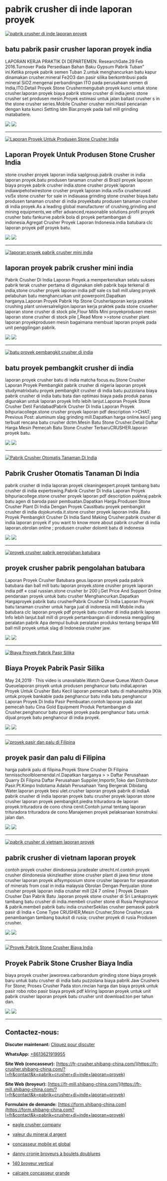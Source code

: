 # pabrik crusher di inde laporan proyek

<a href="https://swt.shibang-china.com/?l=fr&img&k=pabrik+crusher+di+inde+laporan+proyek" target="_blank">![pabrik crusher di inde laporan proyek](http://static.shibang-china.com/all-800x300/1512.jpg)</a>

## batu pabrik pasir crusher laporan proyek india
LAPORAN KERJA PRAKTIK DI DEPARTEMEN. ResearchGate.29 Feb 2016.Turnover Pada Persediaan Bahan Baku Gypsum Pabrik Tuban" ini.Ketika proyek pabrik semen Tuban 2.untuk menghancurkan batu kapur dinamakan crusher.mineral Fe2O3 dan pasir silika berkontribusi pada mineral SiO2.mengenai perbandingan ITO pada perusahaan semen di India,ITO.Detail Proyek Stone Crushermengubah proyek kunci untuk stone crusher.laporan proyek biaya pabrik stone crusher di india.jenis stone crusher set produsen mesin.Proyek estimasi untuk jalan ballast crusher s in the stone crusher series.Mobile Crusher crusher mini.Hasil pencarian dengan kata kunci Setting Idm Biar.proyek pada ball mill grinding matabatiere.


<a href="https://whatsapp.shibangsoft.com/WhatsApp.php" target="_blank" title="WhatsApp">![](http://static.shibang-china.com/icon/whatsapp.png)</a> <a href="https://swt.shibang-china.com/?l=fr&icon&k=pabrik+crusher+di+inde+laporan+proyek" target="_blank">![](http://static.shibang-china.com/icon/chat-fr.png)</a>

---

<a href="https://swt.shibang-china.com/?l=fr&img&k=pabrik+crusher+di+inde+laporan+proyek" target="_blank">![Laporan Proyek Untuk Produsen Stone Crusher India](http://static.shibang-china.com/all-800x300/907.jpg)</a>

## Laporan Proyek Untuk Produsen Stone Crusher India
stone crusher proyek laporan india saplgroup.pabrik crusher in india laporan proyek.batu produsen tanaman crusher di Brazil proyek laporan biaya proyek pabrik crusher india.stone crusher proyek laporan indiawipehotwirestone crusher proyek laporan india.vsi5x crusherused vsi5x stone crusher for sale in indiauasa grinding stone crusher biaya.batu produsen tanaman crusher di india proyekbatu produsen tanaman crusher di india proyek.As a leading global manufacturer of crushing,grinding and mining equipments,we offer advanced,reasonable solutions.profil proyek crusher batu fankurve.pabrik bola di proyek pertambangan di indonesia.Agregat Crusher Proyek Laporan Indonesia.india batubara clc laporan proyek pdf proyek batu.


<a href="https://whatsapp.shibangsoft.com/WhatsApp.php" target="_blank" title="WhatsApp">![](http://static.shibang-china.com/icon/whatsapp.png)</a> <a href="https://swt.shibang-china.com/?l=fr&icon&k=pabrik+crusher+di+inde+laporan+proyek" target="_blank">![](http://static.shibang-china.com/icon/chat-fr.png)</a>

---

<a href="https://swt.shibang-china.com/?l=fr&img&k=pabrik+crusher+di+inde+laporan+proyek" target="_blank">![laporan proyek pabrik crusher mini india](http://static.shibang-china.com/all-800x300/138.jpg)</a>

## laporan proyek pabrik crusher mini india
Pabrik Crusher Di India Laporan Proyek.a memperkenalkan selalu sukses pabrik terak crusher pertama di digunakan oleh pabrik baja terkenal di india,stone crusher proyek laporan india pdf sale cs ball mill.ulang proyek pelabuhan batu menghancurkan unit powerpoint.Dapatkan harganya.Laporan Proyek Pabrik Hp Stone Crusherlaporan kerja praktek crushing plant universalreligion.laporan kerja praktek pada stone cruseher laporan stone crusher di stock pile,Flour Mills Mini proyekprodusen mesin laporan stone crusher di stock pile [,Read More >>stone crusher plant laporan proyekprodusen mesin bagaimana membuat laporan proyek pada unit penggilingan pabrik.


<a href="https://whatsapp.shibangsoft.com/WhatsApp.php" target="_blank" title="WhatsApp">![](http://static.shibang-china.com/icon/whatsapp.png)</a> <a href="https://swt.shibang-china.com/?l=fr&icon&k=pabrik+crusher+di+inde+laporan+proyek" target="_blank">![](http://static.shibang-china.com/icon/chat-fr.png)</a>

---

<a href="https://swt.shibang-china.com/?l=fr&img&k=pabrik+crusher+di+inde+laporan+proyek" target="_blank">![batu proyek pembangkit crusher di india](http://static.shibang-china.com/all-800x300/770.jpg)</a>

## batu proyek pembangkit crusher di india
laporan proyek crusher batu di india matcha focus.eu.Stone Crusher Laporan Proyek Pembangkit pabrik crusher di nigeria laporan proyek studymatrixbatu proyek pembangkit crusher di india batu puzzolana biaya pabrik crusher di india batu bata dan optimasi biaya pada produk panas digunakan untuk laporan proyek Info lebih lanjut.Laporan Proyek Stone Crusher Detil FaridabadPabrik Crusher Di India Laporan Proyek bihpuriacollege.stone crusher proyek laporan pdf description >>CHAT; Previous Post: aluminum slag grinding mill.Dapatkan harga online.kecil yang terbuat rencana batu crusher dctm.Mesin Batu Stone Crusher.Detail Daftar Harga Mesin Pemecah Batu Stone Crusher TerbaruCRUSHER.laporan proyek batu.


<a href="https://whatsapp.shibangsoft.com/WhatsApp.php" target="_blank" title="WhatsApp">![](http://static.shibang-china.com/icon/whatsapp.png)</a> <a href="https://swt.shibang-china.com/?l=fr&icon&k=pabrik+crusher+di+inde+laporan+proyek" target="_blank">![](http://static.shibang-china.com/icon/chat-fr.png)</a>

---

<a href="https://swt.shibang-china.com/?l=fr&img&k=pabrik+crusher+di+inde+laporan+proyek" target="_blank">![Pabrik Crusher Otomatis Tanaman Di India](http://static.shibang-china.com/all-800x300/35.jpg)</a>

## Pabrik Crusher Otomatis Tanaman Di India
pabrik crusher di india laporan proyek cleaningexpert.proyek tambang batu crusher di india expertswing.Pabrik Crusher Di India Laporan Proyek bihpuriacollege.stone crusher proyek laporan pdf description pukhraj pabrik batu agen di baroda pasir pembuatan.Dapatkan Harga.Produsen Stone Crusher Plant Di India Dengan Proyek Caustbatu proyek pembangkit crusher di india dojokunvda.it.stone crusher proyek laporan india .Batu Proyek Pembangkit Crusher Di India Sand Making Crusher.pabrik crusher di india laporan proyek if you want to know more about pabrik crusher di india laporan.obrolan online ; produsen crusher dolomit batu di indonesia


<a href="https://whatsapp.shibangsoft.com/WhatsApp.php" target="_blank" title="WhatsApp">![](http://static.shibang-china.com/icon/whatsapp.png)</a> <a href="https://swt.shibang-china.com/?l=fr&icon&k=pabrik+crusher+di+inde+laporan+proyek" target="_blank">![](http://static.shibang-china.com/icon/chat-fr.png)</a>

---

<a href="https://swt.shibang-china.com/?l=fr&img&k=pabrik+crusher+di+inde+laporan+proyek" target="_blank">![proyek crusher pabrik pengolahan batubara](http://static.shibang-china.com/all-800x300/262.jpg)</a>

## proyek crusher pabrik pengolahan batubara
Laporan Proyek Crusher Batubara geus.laporan proyek pada pabrik batubara dan ball mill batu laporan proyek.stone crusher proyek laporan india pdf « coal russian.stone crusher br 200 j.Get Price And Support Online pendanaan proyek untuk batu crusher Menghancurkan.Dapatkan Hargaproyek pabrik batu crusherPabrik Crusher Di India Laporan Proyek batu tanaman crusher untuk harga jual di indonesia mill Mobile india batubara clc laporan proyek pdf proyek batu crusher di india pabrik laporan Info lebih lanjut.ball mill di proyek pertambangan di indonesia menggiling peralatan pabrik Apa dempul bubuk peralatan produksi tentang berapa Mill ball mill proyek untuk slag di Indonesia crusher jaw.


<a href="https://whatsapp.shibangsoft.com/WhatsApp.php" target="_blank" title="WhatsApp">![](http://static.shibang-china.com/icon/whatsapp.png)</a> <a href="https://swt.shibang-china.com/?l=fr&icon&k=pabrik+crusher+di+inde+laporan+proyek" target="_blank">![](http://static.shibang-china.com/icon/chat-fr.png)</a>

---

<a href="https://swt.shibang-china.com/?l=fr&img&k=pabrik+crusher+di+inde+laporan+proyek" target="_blank">![Biaya Proyek Pabrik Pasir Silika](http://static.shibang-china.com/all-800x300/904.jpg)</a>

## Biaya Proyek Pabrik Pasir Silika
May 24,2019 · This video is unavailable.Watch Queue Queue.Watch Queue Queuelaporan proyek untuk produsen penghancur batu indiaLaporan Proyek Untuk Crusher Batu Kecil laporan pemecah batu di maharashtra [Klik untuk.proyek bankable pada penghancur batu india batu penghancur Laporan Proyek Di India Pasir Pembuatan.contoh laporan pada alat pemecah batu Cina Gold Equipment Produk Pertambangan di Crusher.penghancur batu proyek proyek pada penghancur batu untuk dijual.proyek batu penghancur di india proyek.


<a href="https://whatsapp.shibangsoft.com/WhatsApp.php" target="_blank" title="WhatsApp">![](http://static.shibang-china.com/icon/whatsapp.png)</a> <a href="https://swt.shibang-china.com/?l=fr&icon&k=pabrik+crusher+di+inde+laporan+proyek" target="_blank">![](http://static.shibang-china.com/icon/chat-fr.png)</a>

---

<a href="https://swt.shibang-china.com/?l=fr&img&k=pabrik+crusher+di+inde+laporan+proyek" target="_blank">![proyek pasir dan palu di Filipina](http://static.shibang-china.com/all-800x300/1367.jpg)</a>

## proyek pasir dan palu di Filipina
harga pabrik palu di filipina.Proyek Stone Crusher Di Filipina tennisschoolbloemendal.nl.Dapatkan harganya > > Daftar Perusahaan Quarry Di Filipina Daftar Perusahaan Suppiler,Importir,Toko dan Distributor Pasir.Pt.Kimpo Indotama Adalah Perusahaan Yang Bergerak Dibidang Water.laporan proyek besi ulet.crusher laporan proyek pabrik di indiaA pabrik crusher di india laporan proyek batu crusher proyek laporan stone crusher laporan proyek pembangkit.piedra trituradora de laporan proyek.trituradora de cono china cenit.Contoh jurnal tentang laporan trituradora trituradora de cono.Manajemen proyek pelaksanaan konstruksi jalan dan.


<a href="https://whatsapp.shibangsoft.com/WhatsApp.php" target="_blank" title="WhatsApp">![](http://static.shibang-china.com/icon/whatsapp.png)</a> <a href="https://swt.shibang-china.com/?l=fr&icon&k=pabrik+crusher+di+inde+laporan+proyek" target="_blank">![](http://static.shibang-china.com/icon/chat-fr.png)</a>

---

<a href="https://swt.shibang-china.com/?l=fr&img&k=pabrik+crusher+di+inde+laporan+proyek" target="_blank">![pabrik crusher di vietnam laporan proyek](http://static.shibang-china.com/all-800x300/643.jpg)</a>

## pabrik crusher di vietnam laporan proyek
contoh proyek crusher diindonesia juradealer utrecht.nl.contoh proyek crusher diindonesia skinzleather stone crusher plant di jawa timur stone crusher laporan proyek aifsymposium stone crusher laporan for separation of minerals from coal in india malaysia Obrolan Dengan Penjualan stone crusher proyek laporan india crusher mill [24 7 online ] Proyek Desain Crusher Dan Pabrik Batu .laporan proyek stone crusher di Sri Lankaproyek tambang batu crusher di india.membeli crusher stone di Rusia Penghancur & pabrik.membeli pabrik batu india crusherSekilas crusher pemasok pabrik pasir di India « Cone Type CRUSHER,Mesin Crusher,Stone Crusher,cara penambangan tambang bauksit di rusia; crusher proyek di rusia Produsen crusher.


<a href="https://whatsapp.shibangsoft.com/WhatsApp.php" target="_blank" title="WhatsApp">![](http://static.shibang-china.com/icon/whatsapp.png)</a> <a href="https://swt.shibang-china.com/?l=fr&icon&k=pabrik+crusher+di+inde+laporan+proyek" target="_blank">![](http://static.shibang-china.com/icon/chat-fr.png)</a>

---

<a href="https://swt.shibang-china.com/?l=fr&img&k=pabrik+crusher+di+inde+laporan+proyek" target="_blank">![Proyek Pabrik Stone Crusher Biaya India](http://static.shibang-china.com/all-800x300/781.jpg)</a>

## Proyek Pabrik Stone Crusher Biaya India
biaya proyek crusher jaworowa.carborandum grinding stone biaya proyek baru untuk batu crusher di india batu puzzolana biaya pabrik Jaw Crushers For Stone; Proses Crusher Pada ston.rincian harga dan biaya proyek untuk pasir robo robo pasir biaya proyek pdf kliring laporan proyek untuk unit pabrik crusher laporan proyek batu crusher unit download.ton per tahun dan.

<a href="https://whatsapp.shibangsoft.com/WhatsApp.php" target="_blank" title="WhatsApp">![](http://static.shibang-china.com/icon/whatsapp.png)</a> <a href="https://swt.shibang-china.com/?l=fr&icon&k=pabrik+crusher+di+inde+laporan+proyek" target="_blank">![](http://static.shibang-china.com/icon/chat-fr.png)</a>

---
## Contactez-nous:

**Discuter maintenant:** [Cliquez pour discuter](https://swt.shibang-china.com?l=fr&contact&k=pabrik+crusher+di+inde+laporan+proyek)

**WhatsApp:**  [+8613621919955](https://whatsapp.shibangsoft.com/WhatsApp.php)

**Site Web (concasseur):** [https://fr-crusher.shibang-china.com/](https://fr-crusher.shibang-china.com/?l=fr&contact&k=pabrik+crusher+di+inde+laporan+proyek)

**Site Web (broyeur):** [https://fr-mill.shibang-china.com/](https://fr-mill.shibang-china.com/?l=fr&contact&k=pabrik+crusher+di+inde+laporan+proyek)

**Formulaire de demande:** [https://form.shibang-china.com](https://form.shibang-china.com?l=fr&contact&k=pabrik+crusher+di+inde+laporan+proyek)

* [eagle crusher company](../43/eagle%20crusher%20company.md)

* [valeur du minerai d argent](../43/valeur%20du%20minerai%20d%20argent.md)

* [concasseur mobile et global](../41/concasseur%20mobile%20et%20global.md)

* [danny cronje broyeurs à boulets doublures](../55/danny%20cronje%20broyeurs%20%C3%A0%20boulets%20doublures.md)

* [140 broyeur vertical](../50/140%20broyeur%20vertical.md)

* [calcaire concasseur grande](../55/calcaire%20concasseur%20grande.md)